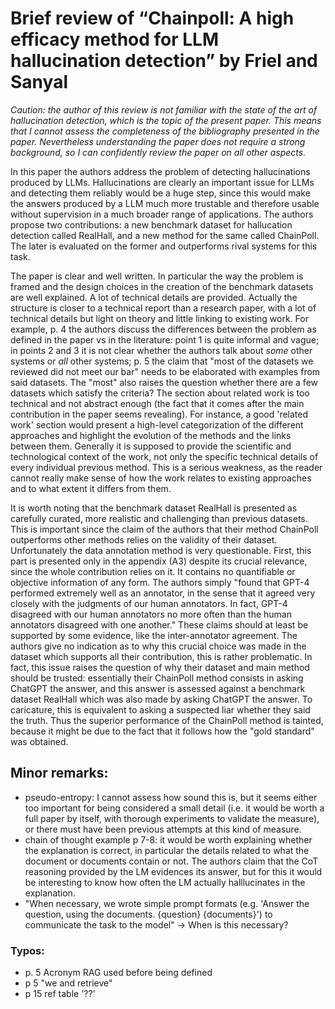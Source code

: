 # Brief review of “Chainpoll: A high efficacy method for LLM hallucination detection” by Friel and Sanyal

*Caution: the author of this review is not familiar with the state of the art of hallucination detection, which is the topic of the present paper. This means that I cannot assess the completeness of the bibliography presented in the paper. Nevertheless understanding the paper does not require a strong background, so I can confidently review the paper on all other aspects.*

In this paper the authors address the problem of detecting hallucinations produced by LLMs. Hallucinations are clearly an important issue  for LLMs and detecting them reliably would be a huge step, since this would make the answers produced by a LLM much more trustable and therefore usable without supervision in a much broader range of applications. The authors propose two contributions: a new benchmark dataset for hallucation detection called RealHall, and a new method for the same called ChainPoll. The later is evaluated on the former and outperforms rival systems for this task.

The paper is clear and well written. In particular the way the problem is framed and the design choices in the creation of the benchmark datasets are well explained. A lot of technical details are provided. Actually the structure is closer to a technical report than a research paper, with a lot of technical details but light on theory and little linking to existing work. For example, p. 4 the authors discuss the differences between the problem as defined in the paper vs in the literature: point 1 is quite informal and vague; in points 2 and 3 it is not clear whether the authors talk about *some* other systems or *all* other systems; p. 5 the claim that "most of the datasets we reviewed did not meet our bar" needs to be elaborated with examples from said datasets. The "most" also raises the question whether there are a few datasets which satisfy the criteria? The section about related work is too technical and not abstract enough (the fact that it comes after the main contribution in the paper seems revealing). For instance, a good 'related work' section would present a high-level categorization of the different approaches and highlight the evolution of the methods and the links between them. Generally it is supposed to provide the scientific and technological context of the work, not only the specific technical details of every individual previous method. This is a serious weakness, as the reader cannot really make sense of how the work relates to existing approaches and to what extent it differs from them.

It is worth noting that the benchmark dataset RealHall is presented as carefully curated, more realistic and challenging than previous datasets. This is important since the claim of the authors that their method ChainPoll outperforms other methods relies on the validity of their dataset. Unfortunately the data annotation method is very questionable. First, this part is presented only in the appendix (A3) despite its crucial relevance, since the whole contribution relies on it. It contains no quantifiable or objective information of any form. The authors simply "found that GPT-4 performed extremely well as an annotator, in the sense that it agreed very closely with the judgments of our human annotators. In fact, GPT-4 disagreed with our human annotators no more often than the human annotators disagreed with one another." These claims should at least be supported by some evidence, like the inter-annotator agreement. The authors give no indication as to why this crucial choice was made in the dataset which supports all their contribution, this is rather problematic. In fact, this issue raises the question of why their dataset and main method should be trusted: essentially their ChainPoll method consists in asking ChatGPT the answer, and this answer is assessed against a benchmark dataset RealHall which was also made by asking ChatGPT the answer. To caricature, this is equivalent to asking a suspected liar whether they said the truth. Thus the superior performance of the ChainPoll method is tainted, because it might be due to the fact that it follows how the "gold standard" was obtained.

## Minor remarks:

- pseudo-entropy: I cannot assess how sound this is, but it seems either too important for being considered a small detail (i.e. it would be worth a full paper by itself, with thorough experiments to validate the measure), or there must have been previous attempts at this kind of measure.
- chain of thought example p 7-8: it would be worth explaining whether the explanation is correct, in particular the details related to what the document or documents contain or not. The authors claim that the CoT reasoning provided by the LM evidences its answer, but for this it would be interesting to know how often the LM actually halllucinates in the explanation.
- "When necessary, we wrote simple prompt formats (e.g. 'Answer the question, using the documents. {question} {documents}') to communicate the task to the model" -> When is this necessary?

### Typos:

- p. 5 Acronym RAG used before being defined 
- p 5 "we and retrieve"
- p 15 ref table '??'
